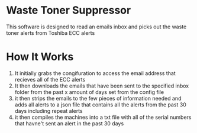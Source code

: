# Waste Toner Suppressor
This software is designed to read an emails inbox and picks out the waste toner alerts from Toshiba ECC alerts


# How It Works
1. It initially grabs the congifuration to access the email address that recieves all of the ECC alerts
2. It then downloads the emails that have been sent to the specified inbox folder from the past x amount of days set from the config file
3. it then strips the emails to the few pieces of information needed and adds all alerts to a json file that contains all the alerts from the past 30 days including repeat alerts
4. it then compiles the machines into a txt file with all of the serial numbers that havne't sent an alert in the past 30 days 
